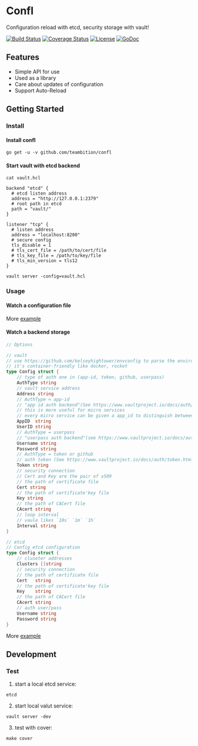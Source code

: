 Confl
=====
Configuration reload with etcd, security storage with vault!

[![Build Status](http://img.shields.io/travis/teambition/confl.svg?style=flat-square)](https://travis-ci.org/teambition/confl)
[![Coverage Status](http://img.shields.io/coveralls/teambition/confl.svg?style=flat-square)](https://coveralls.io/r/teambition/confl)
[![License](http://img.shields.io/badge/license-mit-blue.svg?style=flat-square)](https://raw.githubusercontent.com/teambition/confl/master/LICENSE)
[![GoDoc](http://img.shields.io/badge/go-documentation-blue.svg?style=flat-square)](http://godoc.org/github.com/teambition/confl)

## Features

* Simple API for use
* Used as a library
* Care about updates of configuration
* Support Auto-Reload

## Getting Started

### Install

#### Install confl

```shell
go get -u -v github.com/teambition/confl
```

#### Start vault with etcd backend

```shell
cat vault.hcl
```

```hcl
backend "etcd" {
  # etcd listen address
  address = "http://127.0.0.1:2379"
  # root path in etcd
  path = "vault/"
}

listener "tcp" {
  # listen address
  address = "localhost:8200"
  # secure config
  tls_disable = 1
  # tls_cert_file = /path/to/cert/file
  # tls_key_file = /path/to/key/file
  # tls_min_version = tls12
}
```

```shell
vault server -config=vault.hcl
```

### Usage

#### Watch a configuration file

More [example](examples/watch_file)


#### Watch a backend storage

```go
// Options

// vault
// use https://github.com/kelseyhightower/envconfig to parse the environment variables for config
// it's container-friendly like docker, rocket
type Config struct {
	// type of auth one in (app-id, token, github, userpass)
	AuthType string
	// vault service address
	Address string
	// AuthType = app-id
	// "app id auth backend"(See https://www.vaultproject.io/docs/auth/app-id.html)
	// this is more useful for micro services
	// every micro service can be given a app_id to distinguish between identities
	AppID  string
	UserID string
	// AuthType = userpass
	// "userpass auth backend"(see https://www.vaultproject.io/docs/auth/userpass.html)
	Username string
	Password string
	// AuthType = token or github
	// auth token (See https://www.vaultproject.io/docs/auth/token.html)
	Token string
	// security connection
	// Cert and Key are the pair of x509
	// the path of certificate file
	Cert string
	// the path of certificate'key file
	Key string
	// the path of CACert file
	CAcert string
	// loop interval
	// vaule likes `10s` `1m` `1h`
	Interval string
}

// etcd
// Config etcd configuration
type Config struct {
	// cluseter addresses
	Clusters []string
	// security connection
	// the path of certificate file
	Cert   string 
	// the path of certificate'key file
	Key    string 
	// the path of CACert file
	CAcert string 
	// auth user/pass
	Username string
	Password string
}
```

More [example](examples/watch_store)

## Development

### Test

1. start a local etcd service:
```shell
etcd
```

2. start local valut service:
```shell
vault server -dev
```

3. test with cover:
```shell
make cover
```
